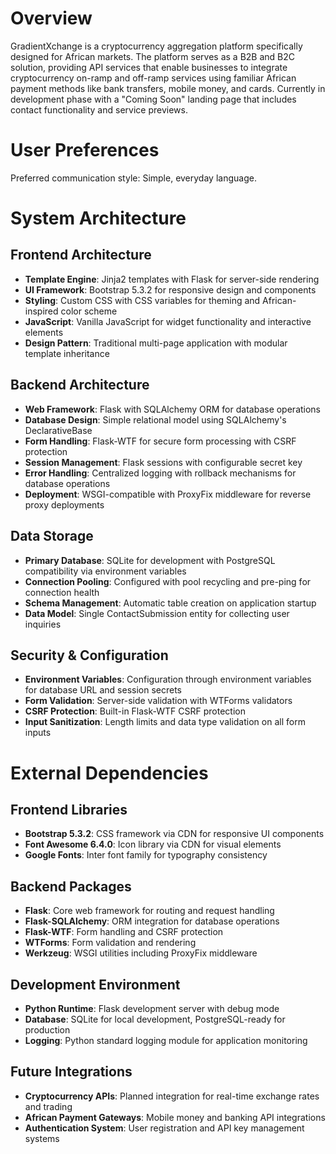 # Overview

GradientXchange is a cryptocurrency aggregation platform specifically designed for African markets. The platform serves as a B2B and B2C solution, providing API services that enable businesses to integrate cryptocurrency on-ramp and off-ramp services using familiar African payment methods like bank transfers, mobile money, and cards. Currently in development phase with a "Coming Soon" landing page that includes contact functionality and service previews.

# User Preferences

Preferred communication style: Simple, everyday language.

# System Architecture

## Frontend Architecture
- **Template Engine**: Jinja2 templates with Flask for server-side rendering
- **UI Framework**: Bootstrap 5.3.2 for responsive design and components
- **Styling**: Custom CSS with CSS variables for theming and African-inspired color scheme
- **JavaScript**: Vanilla JavaScript for widget functionality and interactive elements
- **Design Pattern**: Traditional multi-page application with modular template inheritance

## Backend Architecture
- **Web Framework**: Flask with SQLAlchemy ORM for database operations
- **Database Design**: Simple relational model using SQLAlchemy's DeclarativeBase
- **Form Handling**: Flask-WTF for secure form processing with CSRF protection
- **Session Management**: Flask sessions with configurable secret key
- **Error Handling**: Centralized logging with rollback mechanisms for database operations
- **Deployment**: WSGI-compatible with ProxyFix middleware for reverse proxy deployments

## Data Storage
- **Primary Database**: SQLite for development with PostgreSQL compatibility via environment variables
- **Connection Pooling**: Configured with pool recycling and pre-ping for connection health
- **Schema Management**: Automatic table creation on application startup
- **Data Model**: Single ContactSubmission entity for collecting user inquiries

## Security & Configuration
- **Environment Variables**: Configuration through environment variables for database URL and session secrets
- **Form Validation**: Server-side validation with WTForms validators
- **CSRF Protection**: Built-in Flask-WTF CSRF protection
- **Input Sanitization**: Length limits and data type validation on all form inputs

# External Dependencies

## Frontend Libraries
- **Bootstrap 5.3.2**: CSS framework via CDN for responsive UI components
- **Font Awesome 6.4.0**: Icon library via CDN for visual elements
- **Google Fonts**: Inter font family for typography consistency

## Backend Packages
- **Flask**: Core web framework for routing and request handling
- **Flask-SQLAlchemy**: ORM integration for database operations
- **Flask-WTF**: Form handling and CSRF protection
- **WTForms**: Form validation and rendering
- **Werkzeug**: WSGI utilities including ProxyFix middleware

## Development Environment
- **Python Runtime**: Flask development server with debug mode
- **Database**: SQLite for local development, PostgreSQL-ready for production
- **Logging**: Python standard logging module for application monitoring

## Future Integrations
- **Cryptocurrency APIs**: Planned integration for real-time exchange rates and trading
- **African Payment Gateways**: Mobile money and banking API integrations
- **Authentication System**: User registration and API key management systems